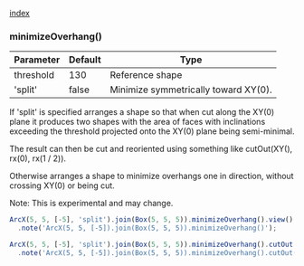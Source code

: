 [index](../../nb/api/index.md)
### minimizeOverhang()
Parameter|Default|Type
---|---|---
|threshold|130|Reference shape
|'split'|false|Minimize symmetrically toward XY(0).

If 'split' is specified arranges a shape so that when cut along the XY(0) plane it produces two shapes with the area of faces with inclinations exceeding the threshold projected onto the XY(0) plane being semi-minimal.

The result can then be cut and reoriented using something like cutOut(XY(), rx(0), rx(1 / 2)).

Otherwise arranges a shape to minimize overhangs one in direction, without crossing XY(0) or being cut.

Note: This is experimental and may change.

```JavaScript
ArcX(5, 5, [-5], 'split').join(Box(5, 5, 5)).minimizeOverhang().view()
  .note('ArcX(5, 5, [-5]).join(Box(5, 5, 5)).minimizeOverhang()');
```

```JavaScript
ArcX(5, 5, [-5], 'split').join(Box(5, 5, 5)).minimizeOverhang().cutOut(XY(), rx(0), rx(1 / 2)).pack().view()
  .note('ArcX(5, 5, [-5]).join(Box(5, 5, 5)).minimizeOverhang().cutOut(XY(), rx(0), rx(1 / 2)).pack()');
```
